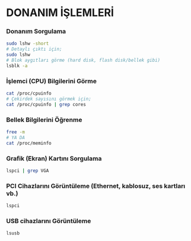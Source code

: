 # DONANIM İŞLEMLERİ

### Donanım Sorgulama 

```bash
sudo lshw -short
# Detaylı çıktı için;
sudo lshw
# Blok aygıtları görme (hard disk, flash disk/bellek gibi)
lsblk -a
```

### İşlemci (CPU) Bilgilerini Görme

```bash
cat /proc/cpuinfo
# Çekirdek sayısını görmek için;
cat /proc/cpuinfo | grep cores
```

### Bellek Bilgilerini Öğrenme

```bash
free -m 
# YA DA
cat /proc/meminfo
```
### Grafik (Ekran) Kartını Sorgulama 

```bash
lspci | grep VGA
```

### PCI Cihazlarını Görüntüleme (Ethernet, kablosuz, ses kartları vb.) 

```bash
lspci
```

### USB cihazlarını Görüntüleme

```bash
lsusb
```